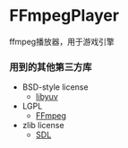 # FFmpegPlayer
 ffmpeg播放器，用于游戏引擎

### 用到的其他第三方库
- BSD-style license
  - [libyuv](https://code.google.com/p/libyuv/)
- LGPL
  - [FFmpeg](http://git.videolan.org/?p=ffmpeg.git)
- zlib license
  - [SDL](http://www.libsdl.org)
